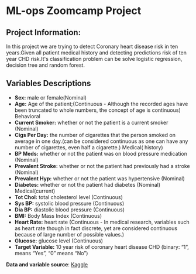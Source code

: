 # ML-ops Zoomcamp Project

## Project Information:

In this project we are trying to detect Coronary heart disease risk in ten years.Given all patient medical history and detecting predictions risk of ten year CHD risk.It's classification problem can be solve logistic regression, decision tree and random forest.

## Variables Descriptions

 * **Sex:** male or female(Nominal)
* **Age:** Age of the patient;(Continuous - Although the recorded ages have been truncated to whole numbers, the concept of age is continuous)
Behavioral
* **Current Smoker:** whether or not the patient is a current smoker (Nominal)
* **Cigs Per Day:** the number of cigarettes that the person smoked on average in one day.(can be considered continuous as one can have any number of cigarettes, even half a cigarette.)
Medical( history)
* **BP Meds:** whether or not the patient was on blood pressure medication (Nominal)
* **Prevalent Stroke:** whether or not the patient had previously had a stroke (Nominal)
* **Prevalent Hyp:** whether or not the patient was hypertensive (Nominal)
* **Diabetes:** whether or not the patient had diabetes (Nominal)
Medical(current)
* **Tot Chol:** total cholesterol level (Continuous)
* **Sys BP:** systolic blood pressure (Continuous)
* **Dia BP:** diastolic blood pressure (Continuous)
* **BMI:** Body Mass Index (Continuous)
* **Heart Rate:** heart rate (Continuous - In medical research, variables such as heart rate though in fact discrete, yet are considered continuous because of large number of possible values.)
* **Glucose:** glucose level (Continuous)
* **Target Variable:** 10 year risk of coronary heart disease CHD (binary: “1”, means “Yes”, “0” means “No”)


**Data and variable source**:  [Kaggle](https://www.kaggle.com/dileep070/heart-disease-prediction-using-logistic-regression)
